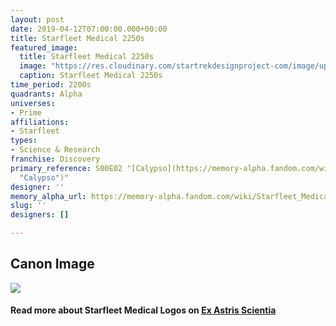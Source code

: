 ```yaml
---
layout: post
date: 2019-04-12T07:00:00.000+00:00
title: Starfleet Medical 2250s
featured_image:
  title: Starfleet Medical 2250s
  image: "https://res.cloudinary.com/startrekdesignproject-com/image/upload/v1555120166/StarfleetMedical2250s.png"
  caption: Starfleet Medical 2250s
time_period: 2200s
quadrants: Alpha
universes:
- Prime
affiliations:
- Starfleet
types:
- Science & Research
franchise: Discovery
primary_reference: S00E02 "[Calypso](https://memory-alpha.fandom.com/wiki/Calypso
  "Calypso")"
designer: ''
memory_alpha_url: https://memory-alpha.fandom.com/wiki/Starfleet_Medical
slug: ''
designers: []

---
```

## Canon Image

![](https://res.cloudinary.com/startrekdesignproject-com/image/upload/v1555120166/StarfleetMedical2250s1.jpg)

#### Read more about Starfleet Medical Logos on [Ex Astris Scientia](http://www.ex-astris-scientia.org/inconsistencies/medical_emblem.htm)